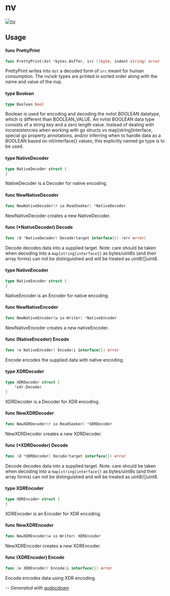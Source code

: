 # nv

[![nv](https://godoc.org/github.com/cerana/cerana/zfs/nv?status.png)](https://godoc.org/github.com/cerana/cerana/zfs/nv)



## Usage

#### func  PrettyPrint

```go
func PrettyPrint(dst *bytes.Buffer, src []byte, indent string) error
```
PrettyPrint writes into `dst` a decoded form of `src` meant for human
consumption. The nv/xdr types are printed in sorted order along with the name
and value of the nvp.

#### type Boolean

```go
type Boolean bool
```

Boolean is used for encoding and decoding the nvlist BOOLEAN datatype, which is
different than BOOLEAN_VALUE. An nvlist BOOLEAN data type consists of a string
key and a zero length value. Instead of dealing with inconsistencies when
working with go structs vs map[string]interface, special go property
annotations, and/or inferring when to handle data as a BOOLEAN based on
nil/interface{} values, this explicitly named go type is to be used.

#### type NativeDecoder

```go
type NativeDecoder struct {
}
```

NativeDecoder is a Decoder for native encoding.

#### func  NewNativeDecoder

```go
func NewNativeDecoder(r io.ReadSeeker) *NativeDecoder
```
NewNativeDecoder creates a new NativeDecoder.

#### func (*NativeDecoder) Decode

```go
func (d *NativeDecoder) Decode(target interface{}) (err error)
```
Decode decodes data into a supplied target. Note: care should be taken when
decoding into a `map[string]interface{}` as bytes/uint8s (and their array forms)
can not be distinguished and will be treated as uint8/[]uint8.

#### type NativeEncoder

```go
type NativeEncoder struct {
}
```

NativeEncoder is an Encoder for native encoding.

#### func  NewNativeEncoder

```go
func NewNativeEncoder(w io.Writer) *NativeEncoder
```
NewNativeEncoder creates a new nativeEncoder.

#### func (NativeEncoder) Encode

```go
func (e NativeEncoder) Encode(i interface{}) error
```
Encode encodes the supplied data with native encoding.

#### type XDRDecoder

```go
type XDRDecoder struct {
	*xdr.Decoder
}
```

XDRDecoder is a Decoder for XDR encoding.

#### func  NewXDRDecoder

```go
func NewXDRDecoder(r io.ReadSeeker) *XDRDecoder
```
NewXDRDecoder creates a new XDRDecoder.

#### func (*XDRDecoder) Decode

```go
func (d *XDRDecoder) Decode(target interface{}) error
```
Decode decodes data into a supplied target. Note: care should be taken when
decoding into a `map[string]interface{}` as bytes/uint8s (and their array forms)
can not be distinguished and will be treated as uint8/[]uint8.

#### type XDREncoder

```go
type XDREncoder struct {
}
```

XDREncoder is an Encoder for XDR encoding.

#### func  NewXDREncoder

```go
func NewXDREncoder(w io.Writer) XDREncoder
```
NewXDREncoder creates a new XDREncoder.

#### func (XDREncoder) Encode

```go
func (e XDREncoder) Encode(i interface{}) error
```
Encode encodes data using XDR encoding.

--
*Generated with [godocdown](https://github.com/robertkrimen/godocdown)*

